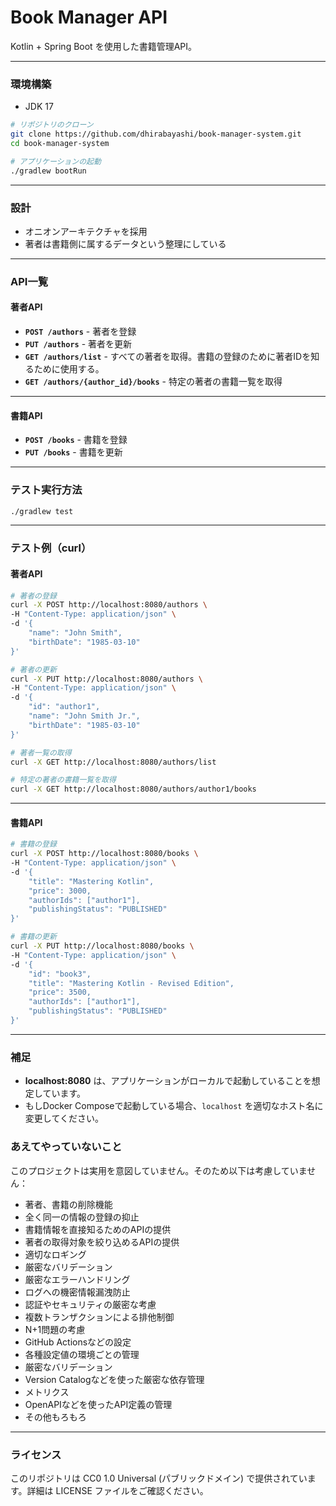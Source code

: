 # Book Manager API

Kotlin + Spring Boot を使用した書籍管理API。

---

### 環境構築

* JDK 17

```bash
# リポジトリのクローン
git clone https://github.com/dhirabayashi/book-manager-system.git
cd book-manager-system

# アプリケーションの起動
./gradlew bootRun
```

---

### 設計

* オニオンアーキテクチャを採用
* 著者は書籍側に属するデータという整理にしている

---

### API一覧

#### 著者API

- **`POST /authors`** - 著者を登録
- **`PUT /authors`** - 著者を更新
- **`GET /authors/list`** - すべての著者を取得。書籍の登録のために著者IDを知るために使用する。
- **`GET /authors/{author_id}/books`** - 特定の著者の書籍一覧を取得

---

#### 書籍API

- **`POST /books`** - 書籍を登録
- **`PUT /books`** - 書籍を更新

---

### テスト実行方法

```bash
./gradlew test
```

---

### テスト例（curl）

#### 著者API

```bash
# 著者の登録
curl -X POST http://localhost:8080/authors \
-H "Content-Type: application/json" \
-d '{
    "name": "John Smith",
    "birthDate": "1985-03-10"
}'

# 著者の更新
curl -X PUT http://localhost:8080/authors \
-H "Content-Type: application/json" \
-d '{
    "id": "author1",
    "name": "John Smith Jr.",
    "birthDate": "1985-03-10"
}'

# 著者一覧の取得
curl -X GET http://localhost:8080/authors/list

# 特定の著者の書籍一覧を取得
curl -X GET http://localhost:8080/authors/author1/books
```

---

#### 書籍API

```bash
# 書籍の登録
curl -X POST http://localhost:8080/books \
-H "Content-Type: application/json" \
-d '{
    "title": "Mastering Kotlin",
    "price": 3000,
    "authorIds": ["author1"],
    "publishingStatus": "PUBLISHED"
}'

# 書籍の更新
curl -X PUT http://localhost:8080/books \
-H "Content-Type: application/json" \
-d '{
    "id": "book3",
    "title": "Mastering Kotlin - Revised Edition",
    "price": 3500,
    "authorIds": ["author1"],
    "publishingStatus": "PUBLISHED"
}'
```

---

### 補足

* **localhost:8080** は、アプリケーションがローカルで起動していることを想定しています。
* もしDocker Composeで起動している場合、`localhost` を適切なホスト名に変更してください。

### あえてやっていないこと

このプロジェクトは実用を意図していません。そのため以下は考慮していません：

* 著者、書籍の削除機能
* 全く同一の情報の登録の抑止
* 書籍情報を直接知るためのAPIの提供
* 著者の取得対象を絞り込めるAPIの提供
* 適切なロギング
* 厳密なバリデーション
* 厳密なエラーハンドリング
* ログへの機密情報漏洩防止
* 認証やセキュリティの厳密な考慮
* 複数トランザクションによる排他制御
* N+1問題の考慮
* GitHub Actionsなどの設定
* 各種設定値の環境ごとの管理
* 厳密なバリデーション
* Version Catalogなどを使った厳密な依存管理
* メトリクス
* OpenAPIなどを使ったAPI定義の管理
* その他もろもろ

---

### ライセンス

このリポジトリは CC0 1.0 Universal (パブリックドメイン) で提供されています。詳細は LICENSE ファイルをご確認ください。

